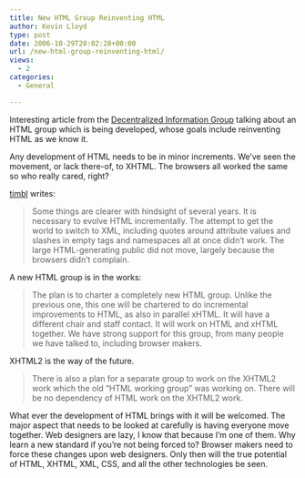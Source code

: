 ```yaml
---
title: New HTML Group Reinventing HTML
author: Kevin Lloyd
type: post
date: 2006-10-29T20:02:28+00:00
url: /new-html-group-reinventing-html/
views:
  - 2
categories:
  - General

---
```

Interesting article from the [Decentralized Information Group][1] talking about an HTML group which is being developed, whose goals include reinventing HTML as we know it.

Any development of HTML needs to be in minor increments. We&#8217;ve seen the movement, or lack there-of, to XHTML. The browsers all worked the same so who really cared, right?
  
[timbl][2] writes:

> Some things are clearer with hindsight of several years. It is necessary to evolve HTML incrementally. The attempt to get the world to switch to XML, including quotes around attribute values and slashes in empty tags and namespaces all at once didn&#8217;t work. The large HTML-generating public did not move, largely because the browsers didn&#8217;t complain.

A new HTML group is in the works:

> The plan is to charter a completely new HTML group. Unlike the previous one, this one will be chartered to do incremental improvements to HTML, as also in parallel xHTML. It will have a different chair and staff contact. It will work on HTML and xHTML together. We have strong support for this group, from many people we have talked to, including browser makers.

XHTML2 is the way of the future.

> There is also a plan for a separate group to work on the XHTML2 work which the old &#8220;HTML working group&#8221; was working on. There will be no dependency of HTML work on the XHTML2 work.

What ever the development of HTML brings with it will be welcomed. The major aspect that needs to be looked at carefully is having everyone move together. Web designers are lazy, I know that because I&#8217;m one of them. Why learn a new standard if you&#8217;re not being forced to? Browser makers need to force these changes upon web designers. Only then will the true potential of HTML, XHTML, XML, CSS, and all the other technologies be seen.

 [1]: http://dig.csail.mit.edu/breadcrumbs/node/166
 [2]: http://dig.csail.mit.edu/breadcrumbs/blog/4